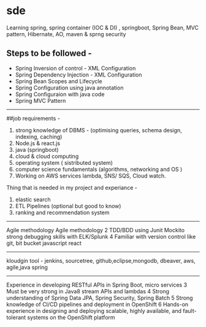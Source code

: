 # sde
Learning spring, spring container (IOC &amp; DI) , springboot, Spring Bean, MVC pattern, Hibernate, AO, maven &amp; sprng security

## Steps to be followed - 
* Spring Inversion of control - XML Configuration
* Spring Dependency Injection - XML Configuration
* Spring Bean Scopes and Lifecycle
* Spring Configuration using java annotation
* Spring Configuraion with java code
* Spring MVC Pattern


-------------------------------------------------------------------------------------------------------------------------------------------------------
##job requirements -

1) strong knowledge of DBMS - (optimising queries, schema design, indexing, caching)
2) Node.js & react.js
3) java (springboot)
4) cloud & cloud computing
5) operating system ( sistributed system)
6) computer science fundamentals (algorithms, networking and OS )
7) Working on AWS services lambda, SNS/ SQS, Cloud watch.

Thing that is needed in my project and experiance -
1) elastic search
2) ETL Pipelines (optional but good to know)
3) ranking and recommendation system


------------------------------
Agile methodology
Agile methodology 2 TDD/BDD using Junit Mockito
strong debugging skills with ELK/Splunk 4
Familiar with version control like git, bit bucket
javascript react

--------------------------------

kloudgin tool - jenkins, sourcetree, github,eclipse,mongodb,
 dbeaver, aws, agile,java spring

------------------------------------

Experience in developing RESTful APIs in Spring Boot,
 micro services 3 Must be very strong in Java8 stream APIs
 and lambdas 4 Strong understanding of Spring Data JPA,
 Spring Security, Spring Batch 5 Strong knowledge of CI/CD
 pipelines and deployment in OpenShift 6 Hands-on experience
 in designing and deploying scalable, highly available, and
 fault-tolerant systems on the OpenShift platform
